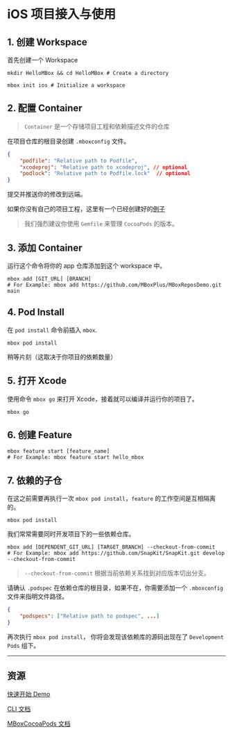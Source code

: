 # iOS 项目接入与使用

## 1. 创建 Workspace

首先创建一个 Workspace

```shell
mkdir HelloMBox && cd HelloMBox # Create a directory

mbox init ios # Initialize a workspace
```

## 2. 配置 Container

> `Container` 是一个存储项目工程和依赖描述文件的仓库

在项目仓库的根目录创建 `.mboxconfig` 文件。

```JSON
{
    "podfile": "Relative path to Podfile",
    "xcodeproj": "Relative path to xcodeproj", // optional
    "podlock": "Relative path to Podfile.lock"  // optional
}
```

提交并推送你的修改到远端。

如果你没有自己的项目工程，这里有一个已经创建好的[例子](https://github.com/MBoxPlus/MBoxReposDemo/blob/main/.mboxconfig)

> 我们强烈建议你使用 `Gemfile` 来管理 `CocoaPods` 的版本。

## 3. 添加 Container

运行这个命令将你的 app 仓库添加到这个 workspace 中。

```shell
mbox add [GIT_URL] [BRANCH]
# For Example: mbox add https://github.com/MBoxPlus/MBoxReposDemo.git main
```

## 4. Pod Install

在 `pod install` 命令前插入 `mbox`.

```shell
mbox pod install
```

稍等片刻（这取决于你项目的依赖数量）

## 5. 打开 Xcode

使用命令 `mbox go` 来打开 Xcode，接着就可以编译并运行你的项目了。

```shell
mbox go
```

## 6. 创建 Feature

```shell
mbox feature start [feature_name]
# For Example: mbox feature start hello_mbox
```

## 7. 依赖的子仓

在这之前需要再执行一次 `mbox pod install`，`feature` 的工作空间是互相隔离的。

```shell
mbox pod install
```

我们常常需要同时开发项目下的一些依赖仓库。

```shell
mbox add [DEPENDENT_GIT_URL] [TARGET_BRANCH] --checkout-from-commit
# For Example: mbox add https://github.com/SnapKit/SnapKit.git develop --checkout-from-commit
```

> `--checkout-from-commit` 根据当前依赖关系找到对应版本切出分支。

请确认 `.podspec` 在依赖仓库的根目录，如果不在，你需要添加一个 `.mboxconfig` 文件来指明文件路径。

```JSON
{
    "podspecs": ["Relative path to podspec", ...]
}
```

再次执行 `mbox pod install`， 你将会发现该依赖库的源码出现在了 `Development Pods` 组下。

---

## 资源

[快速开始 Demo](quick_start_demo_ios.md)

[CLI 文档](https://github.com/MBoxPlus/mbox/wiki/CLI-documentation)

[MBoxCocoaPods 文档](https://github.com/MBoxPlus/mbox-cocoapods)